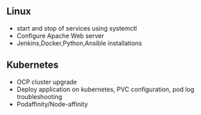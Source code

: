 



## Linux
- start and stop of services using systemctl
- Configure Apache Web server
- Jenkins,Docker,Python,Ansible installations

## Kubernetes
- OCP cluster upgrade
- Deploy application on kubernetes, PVC configuration, pod log troubleshooting
- Podaffinity/Node-affinity

